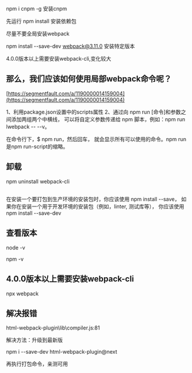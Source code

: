 npm i cnpm -g 安装cnpm


先运行 npm install 安装依赖包

尽量不要全局安装webpack

npm install --save-dev webpack@3.11.0 安装特定版本

4.0.0版本以上需要安装webpack-cli,变化较大

## 那么，我们应该如何使用局部webpack命令呢？

[https://segmentfault.com/a/1190000014159004](https://segmentfault.com/a/1190000014159004)

1、利用package.json设置中的scripts属性
2、通过向 npm run [命令]和参数之间添加两组两个中横线，
可以将自定义参数传递给 npm 脚本，例如：npm run lwebpack -- --v。


在命令行下，$ npm run，然后回车，
就会显示所有可以使用的命令。npm run 是npm run-script的缩略。


## 卸载

npm uninstall webpack-cli


## 
在安装一个要打包到生产环境的安装包时，你应该使用 npm install --save，
如果你在安装一个用于开发环境的安装包（例如，linter, 测试库等），
你应该使用 npm install --save-dev


## 查看版本

node -v

npm -v

## 4.0.0版本以上需要安装webpack-cli

npx webpack


## 解决报错
html-webpack-plugin\lib\compiler.js:81

解决方法：升级到最新版

 npm i --save-dev html-webpack-plugin@next
 
 
 再执行打包命令，亲测可用
